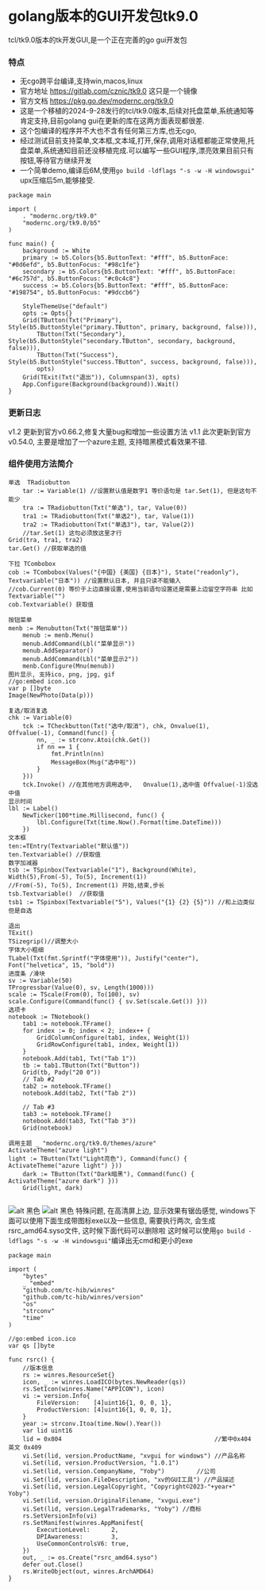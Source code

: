 # golang版本的GUI开发包tk9.0
tcl/tk9.0版本的tk开发GUI,是一个正在完善的go gui开发包

### 特点
- 无cgo跨平台编译,支持win,macos,linux
- 官方地址 <https://gitlab.com/cznic/tk9.0> 这只是一个镜像
- 官方文档 <https://pkg.go.dev/modernc.org/tk9.0>
- 这是一个移植的2024-9-28发行的tcl/tk9.0版本,后续对托盘菜单,系统通知等肯定支持,目前golang gui在更新的库在这两方面表现都很差.
- 这个包编译的程序并不大也不含有任何第三方库,也无cgo,
- 经过测试目前支持菜单,文本框,文本域,打开,保存,调用对话框都能正常使用,托盘菜单,系统通知目前还没移植完成.可以编写一些GUI程序,漂亮效果目前只有按钮,等待官方继续开发
- 一个简单demo,编译后6M,使用`go build -ldflags "-s -w -H windowsgui"` upx压缩后5m,能够接受.
~~~
package main

import (
	. "modernc.org/tk9.0"
	"modernc.org/tk9.0/b5"
)

func main() {
	background := White
	primary := b5.Colors{b5.ButtonText: "#fff", b5.ButtonFace: "#0d6efd", b5.ButtonFocus: "#98c1fe"}
	secondary := b5.Colors{b5.ButtonText: "#fff", b5.ButtonFace: "#6c757d", b5.ButtonFocus: "#c0c4c8"}
	success := b5.Colors{b5.ButtonText: "#fff", b5.ButtonFace: "#198754", b5.ButtonFocus: "#9dccb6"}

	StyleThemeUse("default")
	opts := Opts{}
	Grid(TButton(Txt("Primary"), Style(b5.ButtonStyle("primary.TButton", primary, background, false))),
		TButton(Txt("Secondary"), Style(b5.ButtonStyle("secondary.TButton", secondary, background, false))),
		TButton(Txt("Success"), Style(b5.ButtonStyle("success.TButton", success, background, false))),
		opts)
	Grid(TExit(Txt("退出")), Columnspan(3), opts)
	App.Configure(Background(background)).Wait()
}
~~~

### 更新日志
v1.2 更新到官方v0.66.2,修复大量bug和增加一些设置方法
v1.1 此次更新到官方v0.54.0, 主要是增加了一个azure主题, 支持暗黑模式看效果不错.
### 组件使用方法简介
~~~
单选  TRadiobutton
	tar := Variable(1) //设置默认值是数字1 等价语句是 tar.Set(1), 但是这句不能少
	tra := TRadiobutton(Txt("单选"), tar, Value(0))
	tra1 := TRadiobutton(Txt("单选2"), tar, Value(1))
	tra2 := TRadiobutton(Txt("单选3"), tar, Value(2))
	//tar.Set(1) 这句必须放这里才行
Grid(tra, tra1, tra2)
tar.Get() //获取单选的值

下拉 TCombobox 
cob := TCombobox(Values("{中国} {美国} {日本}"), State("readonly"), Textvariable("日本")) //设置默认日本, 并且只读不能输入
//cob.Current(0) 等价于上边直接设置,使用当前语句设置还是需要上边留空字符串 比如Textvariable("")
cob.Textvariable() 获取值

按钮菜单
menb := Menubutton(Txt("按钮菜单"))
	menub := menb.Menu()
	menub.AddCommand(Lbl("菜单显示"))
	menub.AddSeparator()
	menub.AddCommand(Lbl("菜单显示2"))
	menb.Configure(Mnu(menub))
图片显示, 支持ico, png, jpg, gif
//go:embed icon.ico
var p []byte
Image(NewPhoto(Data(p)))

复选/取消复选
chk := Variable(0)
	tck := TCheckbutton(Txt("选中/取消"), chk, Onvalue(1), Offvalue(-1), Command(func() {
		nn, _ := strconv.Atoi(chk.Get())
		if nn == 1 {
			fmt.Println(nn)
			MessageBox(Msg("选中啦"))
		}
	}))
	tck.Invoke() //在其他地方调用选中,	Onvalue(1),选中值 Offvalue(-1)没选中值
显示时间
lbl := Label()
	NewTicker(100*time.Millisecond, func() {
		lbl.Configure(Txt(time.Now().Format(time.DateTime)))
	})
文本框
ten:=TEntry(Textvariable("默认值"))
ten.Textvariable() //获取值
数字加减器
tsb := TSpinbox(Textvariable("1"), Background(White), Width(5),From(-5), To(5), Increment(1))	
//From(-5), To(5), Increment(1) 开始,结束,步长
tsb.Textvariable()	//获取值
tsb1 := TSpinbox(Textvariable("5"), Values("{1} {2} {5}")) //和上边类似但是自选

退出
TExit()
TSizegrip()//调整大小
字体大小粗细
TLabel(Txt(fmt.Sprintf("字体使用")), Justify("center"), Font("helvetica", 15, "bold"))
进度条 /滑块
sv := Variable(50)
TProgressbar(Value(0), sv, Length(1000)))
scale := TScale(From(0), To(100), sv)
scale.Configure(Command(func() { sv.Set(scale.Get()) }))
选项卡
notebook := TNotebook()
	tab1 := notebook.TFrame()
	for index := 0; index < 2; index++ {
		GridColumnConfigure(tab1, index, Weight(1))
		GridRowConfigure(tab1, index, Weight(1))
	}
	notebook.Add(tab1, Txt("Tab 1"))
	tb := tab1.TButton(Txt("Button"))
	Grid(tb, Pady("20 0"))
	// Tab #2
	tab2 := notebook.TFrame()
	notebook.Add(tab2, Txt("Tab 2"))

	// Tab #3
	tab3 := notebook.TFrame()
	notebook.Add(tab3, Txt("Tab 3"))
	Grid(notebook)
	
调用主题 _ "modernc.org/tk9.0/themes/azure"
ActivateTheme("azure light")
light := TButton(Txt("Light亮色"), Command(func() { ActivateTheme("azure light") }))
	dark := TButton(Txt("Dark暗黑"), Command(func() { ActivateTheme("azure dark") }))
	Grid(light, dark)
		
~~~
![alt 黑色](./1.png)
![alt 黑色](./2.png)
特殊问题, 在高清屏上边, 显示效果有锯齿感觉, windows下面可以使用下面生成带图标exe以及一些信息, 需要执行两次, 会生成rsrc_amd64.syso文件, 这时候下面代码可以删除啦
这时候可以使用`go build -ldflags "-s -w -H windowsgui"`编译出无cmd和更小的exe
~~~
package main

import (
	"bytes"
	_ "embed"
	"github.com/tc-hib/winres"
	"github.com/tc-hib/winres/version"
	"os"
	"strconv"
	"time"
)

//go:embed icon.ico
var qs []byte

func rsrc() {
	//版本信息
	rs := winres.ResourceSet{}
	icon, _ := winres.LoadICO(bytes.NewReader(qs))
	rs.SetIcon(winres.Name("APPICON"), icon)
	vi := version.Info{
		FileVersion:    [4]uint16{1, 0, 0, 1},
		ProductVersion: [4]uint16{1, 0, 0, 1},
	}
	year := strconv.Itoa(time.Now().Year())
	var lid uint16
	lid = 0x804                                           //繁中0x404 英文 0x409
	vi.Set(lid, version.ProductName, "xvgui for windows") //产品名称
	vi.Set(lid, version.ProductVersion, "1.0.1")
	vi.Set(lid, version.CompanyName, "Yoby")         //公司
	vi.Set(lid, version.FileDescription, "xv的GUI工具") //产品描述
	vi.Set(lid, version.LegalCopyright, "Copyright©2023-"+year+" Yoby")
	vi.Set(lid, version.OriginalFilename, "xvgui.exe")
	vi.Set(lid, version.LegalTrademarks, "Yoby") //商标
	rs.SetVersionInfo(vi)
	rs.SetManifest(winres.AppManifest{
		ExecutionLevel:      2,
		DPIAwareness:        3,
		UseCommonControlsV6: true,
	})
	out, _ := os.Create("rsrc_amd64.syso")
	defer out.Close()
	rs.WriteObject(out, winres.ArchAMD64)
}
~~~